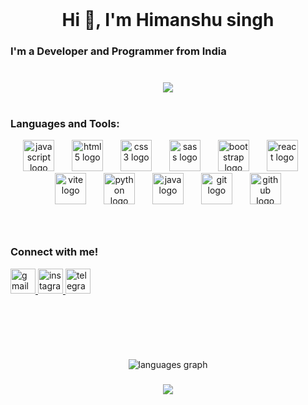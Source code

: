 <br clear="both">

**<h1 align="center">Hi 👋, I'm Himanshu singh</h1>**
**<h3>I'm a Developer and Programmer from India</h3>**

###

<br clear="both">
<div align="center">
  <img src="https://github-profile-trophy.vercel.app/?username=ryukflutter" />
</div>
<br>
<h3 align="left">Languages and Tools:</h3>
<div align="center">
  <img src="https://skillicons.dev/icons?i=js" height="50" alt="javascript logo"  />
  <img width="20" />
  <img src="https://skillicons.dev/icons?i=html" height="50" alt="html5 logo"  />
  <img width="20" />
  <img src="https://skillicons.dev/icons?i=css" height="50" alt="css3 logo"  />
  <img width="20" />
  <img src="https://skillicons.dev/icons?i=sass" height="50" alt="sass logo"  />
  <img width="20" />
  <img src="https://skillicons.dev/icons?i=bootstrap" height="50" alt="bootstrap logo"  />
  <img width="20" />
  <img src="https://skillicons.dev/icons?i=react" height="50" alt="react logo"  />
  <img width="20" />
  <img src="https://skillicons.dev/icons?i=vite" height="50" alt="vite logo"  />
  <img width="20" />
  <img src="https://skillicons.dev/icons?i=python" height="50" alt="python logo"  />
  <img width="20" />
  <img src="https://skillicons.dev/icons?i=java" height="50" alt="java logo"  />
  <img width="20" />
  <img src="https://skillicons.dev/icons?i=git" height="50" alt="git logo"  />
  <img width="20" />
  <img src="https://skillicons.dev/icons?i=github" height="50" alt="github logo"  />
</div>

###

<br clear="both">
<h3>Connect with me!</h3>
<div align="left">
  <a href="ryukreadsmail@gmail.com" target="_blank">
    <img src="https://img.shields.io/static/v1?message=Gmail&logo=gmail&label=&color=D14836&logoColor=white&labelColor=&style=for-the-badge" height="40" alt="gmail logo"  />
  </a>

  <a href="https://www.instagram.com/ryukflutter/" target="_blank">
    <img src="https://img.shields.io/static/v1?message=Instagram&logo=instagram&label=&color=E4405F&logoColor=white&labelColor=&style=for-the-badge" height="40" alt="instagram logo"  />
  </a>
  <a href="https://www.telegram.com/t.me/ryukflutter/" target="_blank">
    <img src="https://img.shields.io/static/v1?message=Telegram&logo=telegram&label=&color=0077B5&logoColor=white&labelColor=&style=for-the-badge" height="40" alt="telegram logo"  />
  </a>
  
</div>

###

<br clear="both">

###

<br clear="both">

###
<div align ="center">

</div>


<div align="center">
  <img src="https://github-readme-stats.vercel.app/api/top-langs?username=kartikrajofficial&show_icons=true&locale=en&layout=compact" alt="languages graph"  />
</div>

###
<div align="center">
  <img src="https://github-readme-stats.vercel.app/api?username=ryukflutter" />
</div>
